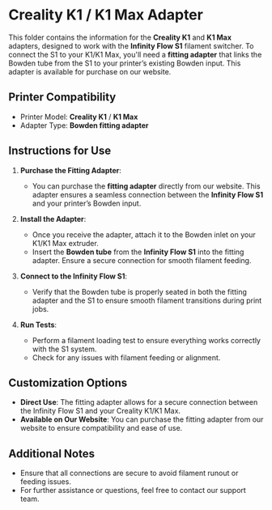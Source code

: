 # Creality K1 / K1 Max Adapter

This folder contains the information for the **Creality K1** and **K1 Max** adapters, designed to work with the **Infinity Flow S1** filament switcher. To connect the S1 to your K1/K1 Max, you'll need a **fitting adapter** that links the Bowden tube from the S1 to your printer’s existing Bowden input. This adapter is available for purchase on our website.

## Printer Compatibility
- Printer Model: **Creality K1** / **K1 Max**
- Adapter Type: **Bowden fitting adapter**

## Instructions for Use

1. **Purchase the Fitting Adapter**:
   - You can purchase the **fitting adapter** directly from our website. This adapter ensures a seamless connection between the **Infinity Flow S1** and your printer’s Bowden input.

2. **Install the Adapter**:
   - Once you receive the adapter, attach it to the Bowden inlet on your K1/K1 Max extruder.
   - Insert the **Bowden tube** from the **Infinity Flow S1** into the fitting adapter. Ensure a secure connection for smooth filament feeding.

3. **Connect to the Infinity Flow S1**:
   - Verify that the Bowden tube is properly seated in both the fitting adapter and the S1 to ensure smooth filament transitions during print jobs.

4. **Run Tests**:
   - Perform a filament loading test to ensure everything works correctly with the S1 system.
   - Check for any issues with filament feeding or alignment.

## Customization Options

- **Direct Use**: The fitting adapter allows for a secure connection between the Infinity Flow S1 and your Creality K1/K1 Max.
- **Available on Our Website**: You can purchase the fitting adapter from our website to ensure compatibility and ease of use.

## Additional Notes
- Ensure that all connections are secure to avoid filament runout or feeding issues.
- For further assistance or questions, feel free to contact our support team.
